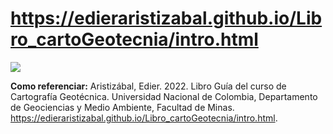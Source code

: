 

# https://edieraristizabal.github.io/Libro_cartoGeotecnia/intro.html

![](https://i.pinimg.com/564x/04/d6/35/04d63546d95f6ff5515f0d2cf0794131.jpg)

**Como referenciar:** Aristizábal, Edier. 2022. Libro Guía del curso de Cartografía Geotécnica. Universidad Nacional de Colombia, Departamento de Geociencias y Medio Ambiente, Facultad de Minas. https://edieraristizabal.github.io/Libro_cartoGeotecnia/intro.html.


